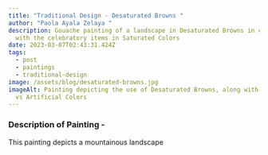 ```yaml
---
title: "Traditional Design - Desaturated Browns "
author: "Paola Ayala Zelaya "
description: Gouache painting of a landscape in Desaturated Browns in contrast
  with the celebratory items in Saturated Colors
date: 2023-03-07T02:43:31.424Z
tags:
  - post
  - paintings
  - traditional-design
image: /assets/blog/desaturated-browns.jpg
imageAlt: Painting depicting the use of Desaturated Browns, along with Natural
  vs Artificial Colors
---
```

### D﻿escription of Painting - 

T﻿his painting depicts a mountainous landscape